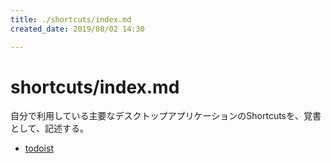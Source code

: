 ```yaml
---
title: ./shortcuts/index.md
created_date: 2019/08/02 14:30

---
```

# shortcuts/index.md

自分で利用している主要なデスクトップアプリケーションのShortcutsを、覚書として、記述する。

* [todoist](./1908-todoist.md)

